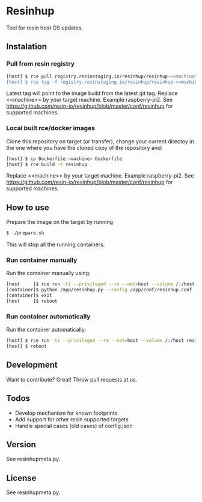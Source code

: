 # Resinhup
Tool for resin host OS updates.

## Instalation

### Pull from resin registry
```sh
[host] $ rce pull registry.resinstaging.io/resinhup/resinhup-<<machine>>
[host] $ rce tag -f registry.resinstaging.io/resinhup/resinhup-<<machine>> resinhup
```
Latest tag will point to the image build from the latest git tag. Replace &lt;&lt;machine&gt;&gt; by your target machine. Example raspberry-pi2. See https://github.com/resin-io/resinhup/blob/master/conf/resinhup for supported machines.

### Local built rce/docker images
Clone this repository on target (or transfer), change your current directoy in the one where you have the cloned copy of the repository and:
```sh
[host] $ cp Dockerfile.<machine> Dockerfile
[host] $ rce build -t resinhup .
```
Replace &lt;&lt;machine&gt;&gt; by your target machine. Example raspberry-pi2. See https://github.com/resin-io/resinhup/blob/master/conf/resinhup for supported machines.

## How to use
Prepare the image on the target by running
```sh
$ ./prepare.sh
```
This will stop all the running containers.

### Run container manually
Run the container manually using:
```sh
[host     ]$ rce run -ti --privileged --rm --net=host --volume /:/host resinhup /bin/bash
[container]$ python /app/resinhup.py --config /app/conf/resinhup.conf --debug
[container]$ exit
[host     ]$ reboot
```

### Run container automatically
Run the container automatically:
```sh
[host] $ rce run -ti --privileged --rm --net=host --volume /:/host resinhup
[host] $ reboot
```

## Development
Want to contribute? Great! Throw pull requests at us.

## Todos
 - Develop mechanism for known footprints
 - Add support for other resin supported targets
 - Handle special cases (old cases) of config.json

## Version
See resinhupmeta.py.

## License
See resinhupmeta.py.
